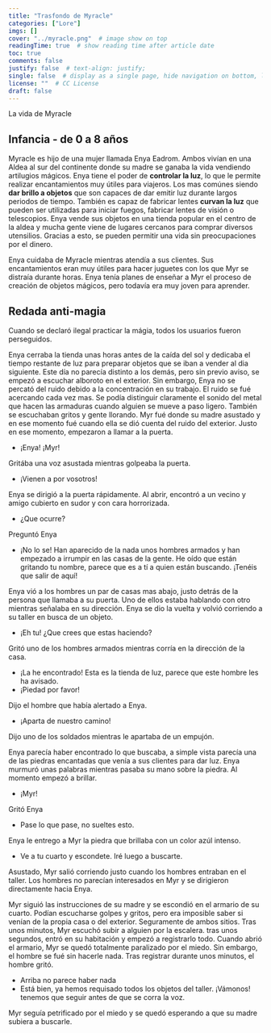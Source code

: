 ```yaml
---
title: "Trasfondo de Myracle"
categories: ["Lore"]
imgs: []
cover: "../myracle.png"  # image show on top
readingTime: true  # show reading time after article date
toc: true
comments: false
justify: false  # text-align: justify;
single: false  # display as a single page, hide navigation on bottom, like as about page.
license: ""  # CC License
draft: false
---
```


La vida de Myracle

<!--more-->
## Infancia - de 0 a 8 años

Myracle es hijo de una mujer llamada Enya Eadrom. Ambos vivían en una Aldea al sur del continente donde su madre se ganaba la vida vendiendo artilugios mágicos. Enya tiene el poder de **controlar la luz**, lo que le permite realizar encantamientos muy útiles para viajeros. Los mas comúnes siendo **dar brillo a objetos** que son capaces de dar emitir luz durante largos periodos de tiempo. También es capaz de fabricar lentes **curvan la luz** que pueden ser utilizadas para iniciar fuegos, fabricar lentes de visión o telescopios. Enya vende sus objetos en una tienda popular en el centro de la aldea y mucha gente viene de lugares cercanos para comprar diversos utensilios. Gracias a esto, se pueden permitir una vida sin preocupaciones por el dinero.

Enya cuidaba de Myracle mientras atendía a sus clientes. Sus encantamientos eran muy útiles para hacer juguetes con los que Myr se distraía durante horas. Enya tenía planes de enseñar a Myr el proceso de creación de objetos mágicos, pero todavía era muy joven para aprender.

## Redada anti-magia

Cuando se declaró ilegal practicar la mágia, todos los usuarios fueron perseguidos.

Enya cerraba la tienda unas horas antes de la caída del sol y dedicaba el tiempo restante de luz para preparar objetos que se iban a vender al dia siguiente. Este día no parecía distinto a los demás, pero sin previo aviso, se empezó a escuchar alboroto en el exterior. Sin embargo, Enya no se percató del ruido debido a la concentración en su trabajo. El ruido se fué acercando cada vez mas. Se podía distinguir claramente el sonido del metal que hacen las armaduras cuando alguien se mueve a paso ligero. También se escuchaban gritos y gente llorando. Myr fué donde su madre asustado y en ese momento fué cuando ella se dió cuenta del ruido del exterior. Justo en ese momento, empezaron a llamar a la puerta.

- ¡Enya! ¡Myr!

Gritába una voz asustada mientras golpeaba la puerta.

- ¡Vienen a por vosotros!

Enya se dirigió a la puerta rápidamente. Al abrir, encontró a un vecino y amigo cubierto en sudor y con cara horrorizada.

- ¿Que ocurre?

Preguntó Enya

- ¡No lo se! Han aparecido de la nada unos hombres armados y han empezado a irrumpir en las casas de la gente. He oído que están gritando tu nombre, parece que es a tí a quien están buscando. ¡Tenéis que salir de aquí!

Enya vió a los hombres un par de casas mas abajo, justo detrás de la persona que llamaba a su puerta. Uno de ellos estaba hablando con otro mientras señalaba en su dirección. Enya se dio la vuelta y volvió corriendo a su taller en busca de un objeto.

- ¡Eh tu! ¿Que crees que estas haciendo?

Gritó uno de los hombres armados mientras corría en la dirección de la casa.

- ¡La he encontrado! Esta es la tienda de luz, parece que este hombre les ha avisado.
- ¡Piedad por favor!

Dijo el hombre que había alertado a Enya.

- ¡Aparta de nuestro camino!

Dijo uno de los soldados mientras le apartaba de un empujón.

Enya parecía haber encontrado lo que buscaba, a simple vista parecía una de las piedras encantadas que venía a sus clientes para dar luz. Enya murmuró unas palabras mientras pasaba su mano sobre la piedra. Al momento empezó a brillar.

- ¡Myr!

Gritó Enya

- Pase lo que pase, no sueltes esto.

Enya le entrego a Myr la piedra que brillaba con un color azúl intenso.

- Ve a tu cuarto y escondete. Iré luego a buscarte.

Asustado, Myr salió corriendo justo cuando los hombres entraban en el taller. Los hombres no parecían interesados en Myr y se dirigieron directamente hacia Enya.

Myr siguió las instrucciones de su madre y se escondió en el armario de su cuarto. Podían escucharse golpes y gritos, pero era imposible saber si venían de la propia casa o del exterior. Seguramente de ambos sitios. Tras unos minutos, Myr escuchó subir a alguien por la escalera. tras unos segundos, entró en su habitación y empezó a registrarlo todo. Cuando abrió el armario, Myr se quedó totalmente paralizado por el miedo. Sin embargo, el hombre se fué sin hacerle nada. Tras registrar durante unos minutos, el hombre gritó.

- Arriba no parece haber nada
- Está bien, ya hemos requisado todos los objetos del taller. ¡Vámonos! tenemos que seguir antes de que se corra la voz.

Myr seguía petrificado por el miedo y se quedó esperando a que su madre subiera a buscarle.
